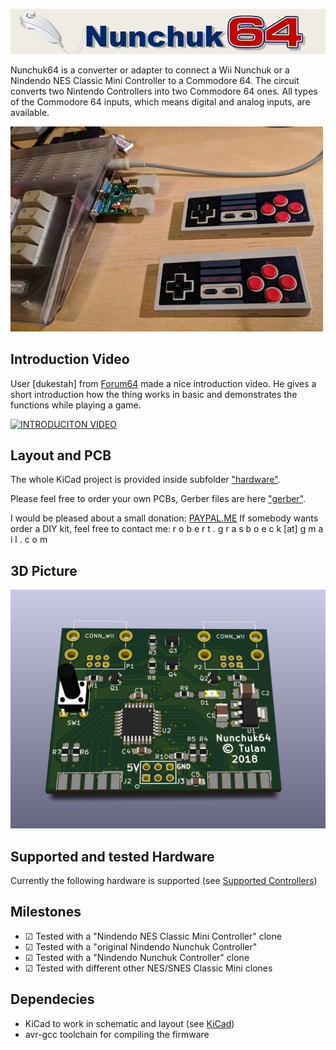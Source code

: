 ![Nunchuk64](logo.png)

Nunchuk64 is a converter or adapter to connect a Wii Nunchuk or a Nindendo NES Classic Mini Controller
to a Commodore 64. The circuit converts two Nintendo Controllers into two Commodore 64 ones.
All types of the Commodore 64 inputs, which means digital and analog inputs, are available.

![Picture](in_action.jpg)

## Introduction Video
User [dukestah] from [Forum64](https://www.forum64.de) made a nice introduction video.
He gives a short introduction how the thing works in basic and demonstrates the functions while playing a game.

[![INTRODUCITON VIDEO](http://img.youtube.com/vi/LK__4W44_HA/0.jpg)](http://www.youtube.com/watch?v=LK__4W44_HA)


## Layout and PCB
The whole KiCad project is provided inside subfolder ["hardware"](./hardware).

Please feel free to order your own PCBs, Gerber files are here ["gerber"](./hardware/nunchuk64/gerber).

I would be pleased about a small donation: [PAYPAL.ME](https://www.paypal.me/RobertGrasboeck)
If somebody wants order a DIY kit, feel free to contact me: r o b e r t . g r a s b o e c k [at] g m a i l . c o m

## 3D Picture
![3d Picture](nunchuk64.png)

## Supported and tested Hardware
Currently the following hardware is supported (see [Supported Controllers](./supported_controllers))

## Milestones
- ☑ Tested with a "Nindendo NES Classic Mini Controller" clone
- ☑ Tested with a "original Nindendo Nunchuk Controller"
- ☑ Tested with a "Nindendo Nunchuk Controller" clone
- ☑ Tested with different other NES/SNES Classic Mini clones

## Dependecies
- KiCad to work in schematic and layout (see [KiCad](http://kicad-pcb.org/))
- avr-gcc toolchain for compiling the firmware
